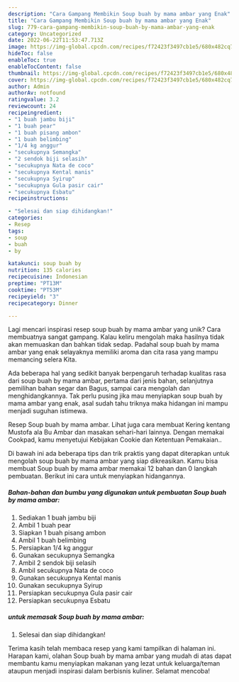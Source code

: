 ```yaml
---
description: "Cara Gampang Membikin Soup buah by mama ambar yang Enak"
title: "Cara Gampang Membikin Soup buah by mama ambar yang Enak"
slug: 779-cara-gampang-membikin-soup-buah-by-mama-ambar-yang-enak
category: Uncategorized
date: 2022-06-22T11:53:47.713Z
image: https://img-global.cpcdn.com/recipes/f72423f3497cb1e5/680x482cq70/soup-buah-by-mama-ambar-foto-resep-utama.jpg
hideToc: false
enableToc: true
enableTocContent: false
thumbnail: https://img-global.cpcdn.com/recipes/f72423f3497cb1e5/680x482cq70/soup-buah-by-mama-ambar-foto-resep-utama.jpg
cover: https://img-global.cpcdn.com/recipes/f72423f3497cb1e5/680x482cq70/soup-buah-by-mama-ambar-foto-resep-utama.jpg
author: Admin
authorAv: notfound
ratingvalue: 3.2
reviewcount: 24
recipeingredient:
- "1 buah jambu biji"
- "1 buah pear"
- "1 buah pisang ambon"
- "1 buah belimbing"
- "1/4 kg anggur"
- "secukupnya Semangka"
- "2 sendok biji selasih"
- "secukupnya Nata de coco"
- "secukupnya Kental manis"
- "secukupnya Syirup"
- "secukupnya Gula pasir cair"
- "secukupnya Esbatu"
recipeinstructions:

- "Selesai dan siap dihidangkan!"
categories:
- Resep
tags:
- soup
- buah
- by

katakunci: soup buah by 
nutrition: 135 calories
recipecuisine: Indonesian
preptime: "PT13M"
cooktime: "PT53M"
recipeyield: "3"
recipecategory: Dinner

---
```





Lagi mencari inspirasi resep soup buah by mama ambar yang unik? Cara membuatnya sangat gampang. Kalau keliru mengolah maka hasilnya tidak akan memuaskan dan bahkan tidak sedap. Padahal soup buah by mama ambar yang enak selayaknya memiliki aroma dan cita rasa yang mampu memancing selera Kita.





Ada beberapa hal yang sedikit banyak berpengaruh terhadap kualitas rasa dari soup buah by mama ambar, pertama dari jenis bahan, selanjutnya pemilihan bahan segar dan Bagus, sampai cara mengolah dan menghidangkannya. Tak perlu pusing jika mau menyiapkan soup buah by mama ambar yang enak,      asal sudah tahu triknya maka hidangan ini mampu menjadi suguhan istimewa.














Resep Soup buah by mama ambar. Lihat juga cara membuat Kering kentang Mustofa ala Bu Ambar dan masakan sehari-hari lainnya. Dengan memakai Cookpad, kamu menyetujui Kebijakan Cookie dan Ketentuan Pemakaian..






Di bawah ini ada beberapa tips dan trik praktis yang dapat diterapkan untuk mengolah soup buah by mama ambar yang siap dikreasikan. Kamu bisa membuat Soup buah by mama ambar memakai 12 bahan dan 0 langkah pembuatan. Berikut ini cara untuk menyiapkan hidangannya.

<!--inarticleads1-->

##### Bahan-bahan dan bumbu yang digunakan untuk pembuatan Soup buah by mama ambar:

1. Sediakan 1 buah jambu biji
1. Ambil 1 buah pear
1. Siapkan 1 buah pisang ambon
1. Ambil 1 buah belimbing
1. Persiapkan 1/4 kg anggur
1. Gunakan secukupnya Semangka
1. Ambil 2 sendok biji selasih
1. Ambil secukupnya Nata de coco
1. Gunakan secukupnya Kental manis
1. Gunakan secukupnya Syirup
1. Persiapkan secukupnya Gula pasir cair
1. Persiapkan secukupnya Esbatu




<!--inarticleads2-->

#####  untuk memasak Soup buah by mama ambar:


1. Selesai dan siap dihidangkan!



Terima kasih telah membaca resep yang kami tampilkan di halaman ini. Harapan kami, olahan Soup buah by mama ambar yang mudah di atas dapat membantu kamu menyiapkan makanan yang lezat untuk keluarga/teman ataupun menjadi inspirasi dalam berbisnis kuliner. Selamat mencoba!
